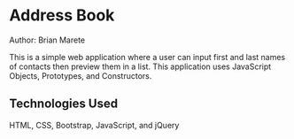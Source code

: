 # Address Book

Author: Brian Marete

This is a simple web application where a user can input first and last names of contacts then preview them in a list.
This application uses JavaScript Objects, Prototypes, and Constructors.

## Technologies Used
HTML, CSS, Bootstrap, JavaScript, and jQuery